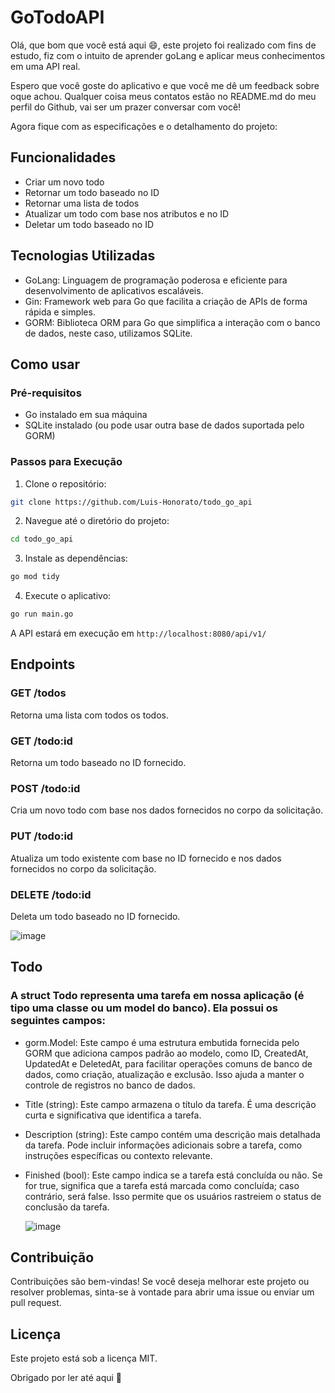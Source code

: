 # GoTodoAPI

Olá, que bom que você está aqui 😄, este projeto foi realizado com fins de estudo, fiz com o intuito de aprender goLang e aplicar meus conhecimentos em uma API real.

Espero que você goste do aplicativo e que você me dê um feedback sobre oque achou.
Qualquer coisa meus contatos estão no README.md do meu perfil do Github, vai ser um prazer conversar com você!

Agora fique com as especificações e o detalhamento do projeto:

## Funcionalidades
   - Criar um novo todo
   - Retornar um todo baseado no ID
   - Retornar uma lista de todos
   - Atualizar um todo com base nos atributos e no ID
   - Deletar um todo baseado no ID

## Tecnologias Utilizadas

   - GoLang: Linguagem de programação poderosa e eficiente para desenvolvimento de aplicativos escaláveis.
   - Gin: Framework web para Go que facilita a criação de APIs de forma rápida e simples.
   - GORM: Biblioteca ORM para Go que simplifica a interação com o banco de dados, neste caso, utilizamos SQLite.

## Como usar
### Pré-requisitos

   - Go instalado em sua máquina
   - SQLite instalado (ou pode usar outra base de dados suportada pelo GORM)

### Passos para Execução

   1. Clone o repositório:

```bash
git clone https://github.com/Luis-Honorato/todo_go_api
```

   2. Navegue até o diretório do projeto:

```bash
cd todo_go_api
```

  3. Instale as dependências:

```bash 
go mod tidy
```

   4. Execute o aplicativo:

```bash
go run main.go
```

A API estará em execução em `http://localhost:8080/api/v1/`

## Endpoints
### GET /todos

Retorna uma lista com todos os todos.
### GET /todo:id

Retorna um todo baseado no ID fornecido.
### POST /todo:id

Cria um novo todo com base nos dados fornecidos no corpo da solicitação.
### PUT /todo:id

Atualiza um todo existente com base no ID fornecido e nos dados fornecidos no corpo da solicitação.
### DELETE /todo:id

Deleta um todo baseado no ID fornecido.

![image](https://github.com/Luis-Honorato/todo_go_api/assets/90717674/0bba0edb-d3eb-427f-8c30-5a54553ebbd5)


## Todo

### A struct Todo representa uma tarefa em nossa aplicação (é tipo uma classe ou um model do banco). Ela possui os seguintes campos:

   - gorm.Model: Este campo é uma estrutura embutida fornecida pelo GORM que adiciona campos padrão ao modelo, como ID, CreatedAt, UpdatedAt e DeletedAt, para facilitar operações comuns de banco de dados, como criação, atualização e exclusão. Isso ajuda a manter o controle de registros no banco de dados.

   - Title (string): Este campo armazena o título da tarefa. É uma descrição curta e significativa que identifica a tarefa.

   - Description (string): Este campo contém uma descrição mais detalhada da tarefa. Pode incluir informações adicionais sobre a tarefa, como instruções específicas ou contexto relevante.

   - Finished (bool): Este campo indica se a tarefa está concluída ou não. Se for true, significa que a tarefa está marcada como concluída; caso contrário, será false. Isso permite que os usuários rastreiem o status de conclusão da tarefa.

     ![image](https://github.com/Luis-Honorato/todo_go_api/assets/90717674/fd307167-1d98-4ccc-9e6f-e3b55c160762)

## Contribuição

Contribuições são bem-vindas! Se você deseja melhorar este projeto ou resolver problemas, sinta-se à vontade para abrir uma issue ou enviar um pull request.

## Licença

Este projeto está sob a licença MIT.

Obrigado por ler até aqui 💙
